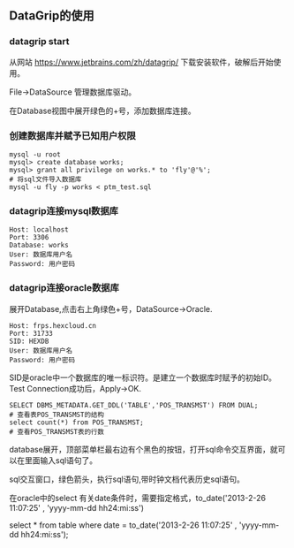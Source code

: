 ## DataGrip的使用

### datagrip start

从网站 https://www.jetbrains.com/zh/datagrip/ 下载安装软件，破解后开始使用。

File->DataSource 管理数据库驱动。

在Database视图中展开绿色的+号，添加数据库连接。

### 创建数据库并赋予已知用户权限

```
mysql -u root
mysql> create database works;
mysql> grant all privilege on works.* to 'fly'@'%';
# 将sql文件导入数据库
mysql -u fly -p works < ptm_test.sql
```

### datagrip连接mysql数据库

```
Host: localhost
Port: 3306
Database: works
User: 数据库用户名
Password: 用户密码
```

### datagrip连接oracle数据库

展开Database,点击右上角绿色+号，DataSource->Oracle.

```
Host: frps.hexcloud.cn
Port: 31733
SID: HEXDB
User: 数据库用户名
Password: 用户密码
```

SID是oracle中一个数据库的唯一标识符。是建立一个数据库时赋予的初始ID。
Test Connection成功后，Apply->OK.

```
SELECT DBMS_METADATA.GET_DDL('TABLE','POS_TRANSMST') FROM DUAL;
# 查看表POS_TRANSMST的结构
select count(*) from POS_TRANSMST;
# 查看POS_TRANSMST表的行数
```

database展开，顶部菜单栏最右边有个黑色的按钮，打开sql命令交互界面，就可以在里面输入sql语句了。

sql交互窗口，绿色箭头，执行sql语句,带时钟文档代表历史sql语句。

在oracle中的select 有关date条件时，需要指定格式，to_date('2013-2-26 11:07:25' , 'yyyy-mm-dd hh24:mi:ss')

select * from table where date = to_date('2013-2-26 11:07:25' , 'yyyy-mm-dd hh24:mi:ss');
